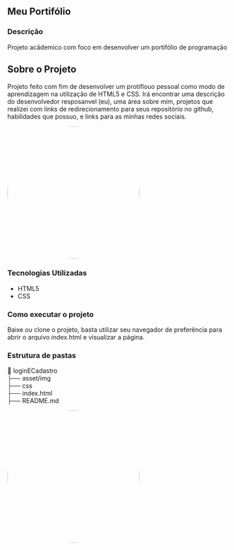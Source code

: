 ## Meu Portifólio

### Descrição
Projeto acâdemico com foco em desenvolver um portifólio de programação
## Sobre o Projeto
Projeto feito com fim de desenvolver um protiflouo pessoal como modo de aprendizagem na utilização de HTML5 e CSS. Irá encontrar uma descrição do desenvolvedor resposanvel (eu), uma área sobre mim, projetos que realizei com links de redirecionamento para seus repositório no github, habilidades que possuo, e links para as minhas redes sociais.

<img src="https://preview.redd.it/what-the-fuck-is-neco-arc-v0-n2oj37slgqxd1.jpeg?auto=webp&s=bf6f4ebbe9a9d4dbcfccb50363c0a1c4fe318b63" style = "width: 300px; border-radius:50%; ">

### Tecnologias Utilizadas
- HTML5
- CSS

### Como executar o projeto
Baixe ou clone o projeto, basta utilizar seu navegador de preferência para abrir o arquivo index.html e visualizar a página.

### Estrutura de pastas

📂 loginECadastro\
├── asset/img\
├── css\
├── index.html\
├── README.md

<img src="https://pt.quizur.com/_image?href=https%3A%2F%2Fimg.quizur.com%2Ff%2Fimg62bce8f30f9405.32025816.jpg%3FlastEdited%3D1656547574&w=400&h=400&f=webp" style = "width: 300px; height: 300px ;border-radius:50%; ">
